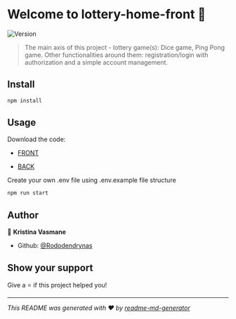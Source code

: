 # Welcome to lottery-home-front 👋

![Version](https://img.shields.io/badge/version-0.1.0-blue.svg?cacheSeconds=2592000)

> The main axis of this project - lottery game(s): Dice game, Ping Pong game. Other functionalities around them: registration/login with authorization and a simple account management.

## Install

```sh
npm install

```

## Usage

Download the code:

- [FRONT](https://github.com/Rododendrynas/lottery-home-front.git)

- [BACK](https://github.com/Rododendrynas/lottery-home-back.git)

Create your own .env file using .env.example file structure

```sh
npm run start

```

## Author

👤 **Kristina Vasmane**

- Github: [@Rododendrynas](https://github.com/Rododendrynas)

## Show your support

Give a ⭐️ if this project helped you!

---

_This README was generated with ❤️ by [readme-md-generator](https://github.com/kefranabg/readme-md-generator)_
